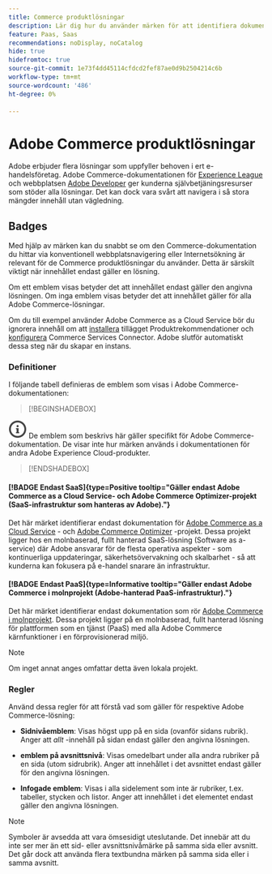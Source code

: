 ```yaml
---
title: Commerce produktlösningar
description: Lär dig hur du använder märken för att identifiera dokumentation som gäller olika Adobe Commerce-lösningar (SaaS, PaaS, lokal).
feature: Paas, Saas
recommendations: noDisplay, noCatalog
hide: true
hidefromtoc: true
source-git-commit: 1e73f4dd45114cfdcd2fef87ae0d9b2504214c6b
workflow-type: tm+mt
source-wordcount: '486'
ht-degree: 0%

---
```



# Adobe Commerce produktlösningar

Adobe erbjuder flera lösningar som uppfyller behoven i ert e-handelsföretag. Adobe Commerce-dokumentationen för [Experience League](https://experienceleague.adobe.com/en/docs/commerce) och webbplatsen [Adobe Developer](https://developer.adobe.com/commerce/docs/) ger kunderna självbetjäningsresurser som stöder alla lösningar. Det kan dock vara svårt att navigera i så stora mängder innehåll utan vägledning.

## Badges

Med hjälp av märken kan du snabbt se om den Commerce-dokumentation du hittar via konventionell webbplatsnavigering eller Internetsökning är relevant för de Commerce produktlösningar du använder. Detta är särskilt viktigt när innehållet endast gäller en lösning.

Om ett emblem visas betyder det att innehållet endast gäller den angivna lösningen. Om inga emblem visas betyder det att innehållet gäller för alla Adobe Commerce-lösningar.

Om du till exempel använder Adobe Commerce as a Cloud Service bör du ignorera innehåll om att [installera](../product-recommendations/install-configure.md#install-product-recommendations) tillägget Produktrekommendationer och [konfigurera](../product-recommendations/install-configure.md#configure-product-recommendations) Commerce Services Connector. Adobe slutför automatiskt dessa steg när du skapar en instans.

### Definitioner

I följande tabell definieras de emblem som visas i Adobe Commerce-dokumentationen:

>[!BEGINSHADEBOX]

![info](../cloud-service/assets/Smock_InfoOutline_18_N.svg) De emblem som beskrivs här gäller specifikt för Adobe Commerce-dokumentation. De visar inte hur märken används i dokumentationen för andra Adobe Experience Cloud-produkter.

>[!ENDSHADEBOX]

#### [!BADGE Endast SaaS]{type=Positive tooltip="Gäller endast Adobe Commerce as a Cloud Service- och Adobe Commerce Optimizer-projekt (SaaS-infrastruktur som hanteras av Adobe)."}

Det här märket identifierar endast dokumentation för [Adobe Commerce as a Cloud Service](../cloud-service/overview.md) - och [Adobe Commerce Optimizer](../optimizer/overview.md) -projekt. Dessa projekt ligger hos en molnbaserad, fullt hanterad SaaS-lösning (Software as a-service) där Adobe ansvarar för de flesta operativa aspekter - som kontinuerliga uppdateringar, säkerhetsövervakning och skalbarhet - så att kunderna kan fokusera på e-handel snarare än infrastruktur.

#### [!BADGE Endast PaaS]{type=Informative tooltip="Gäller endast Adobe Commerce i molnprojekt (Adobe-hanterad PaaS-infrastruktur)."}

Det här märket identifierar endast dokumentation som rör [Adobe Commerce i molnprojekt](https://experienceleague.adobe.com/en/docs/commerce-on-cloud/user-guide/overview). Dessa projekt ligger på en molnbaserad, fullt hanterad lösning för plattformen som en tjänst (PaaS) med alla Adobe Commerce kärnfunktioner i en förprovisionerad miljö.

>[!NOTE]
>
>Om inget annat anges omfattar detta även lokala projekt.

### Regler

Använd dessa regler för att förstå vad som gäller för respektive Adobe Commerce-lösning:

- **Sidnivåemblem**: Visas högst upp på en sida (ovanför sidans rubrik). Anger att _allt_ -innehåll på sidan endast gäller den angivna lösningen.

- **emblem på avsnittsnivå**: Visas omedelbart under alla andra rubriker på en sida (utom sidrubrik). Anger att innehållet i det avsnittet endast gäller för den angivna lösningen.

- **Infogade emblem**: Visas i alla sidelement som inte är rubriker, t.ex. tabeller, stycken och listor. Anger att innehållet i det elementet endast gäller den angivna lösningen.

>[!NOTE]
>
>Symboler är avsedda att vara ömsesidigt uteslutande. Det innebär att du inte ser mer än ett sid- eller avsnittsnivåmärke på samma sida eller avsnitt. Det går dock att använda flera textbundna märken på samma sida eller i samma avsnitt.
